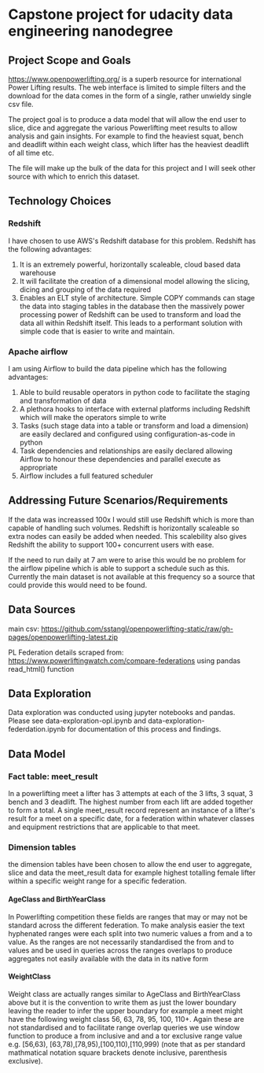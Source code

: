 # Capstone project for udacity data engineering nanodegree

## Project Scope and Goals
https://www.openpowerlifting.org/ is a superb resource for international Power Lifting results. The web interface is limited to simple filters and the download for the data comes in the form of a single, rather unwieldy single csv file.

The project goal is to produce a data model that will allow the end user to slice, dice and aggregate the various Powerlifting meet results to allow analysis and gain insights. For example to find the heaviest squat, bench and deadlift within each weight class, which lifter has the heaviest deadlift of all time etc.

The file will make up the bulk of the data for this project and I will seek other source with which to enrich this dataset.

## Technology Choices

### Redshift
I have chosen to use AWS's Redshift database for this problem. Redshift has the following advantages:

1. It is an extremely powerful, horizontally scaleable, cloud based data warehouse
2. It will facilitate the creation of a dimensional model allowing the slicing, dicing and grouping of the data required
3. Enables an ELT style of architecture. Simple COPY commands can stage the data into staging tables in the database then the massively power processing power of Redshift can be used to transform and load the data all within Redshift itself. This leads to a performant solution with simple code that is easier to write and maintain.

### Apache airflow
I am using Airflow to build the data pipeline which has the following advantages:
1. Able to build reusable operators in python code to facilitate the staging and transformation of data
2. A plethora hooks to interface with external platforms including Redshift which will make the operators simple to write
3. Tasks (such stage data into a table or transform and load a dimension) are easily declared and configured using configuration-as-code in python
4. Task dependencies and relationships are easily declared allowing Airflow to honour these dependencies and parallel execute as appropriate
5. Airflow includes a full featured scheduler

## Addressing Future Scenarios/Requirements

If the data was increassed 100x I would still use Redshift which is more than capable of handling such volumes. Redshift is horizontally scaleable so extra nodes can easily be added when needed. This scalebility also gives Redshift the ability to support 100+ concurrent users with ease.

If the need to run daily at 7 am were to arise this would be no problem for the airflow pipeline which is able to support a schedule such as this. Currently the main dataset is not available at this frequency so a source that could provide this would need to be found.

## Data Sources

main csv: https://github.com/sstangl/openpowerlifting-static/raw/gh-pages/openpowerlifting-latest.zip

PL Federation details scraped from: https://www.powerliftingwatch.com/compare-federations using pandas read_html() function

## Data Exploration

Data exploration was conducted using jupyter notebooks and pandas. Please see data-exploration-opl.ipynb and data-exploration-federdation.ipynb for documentation of this process and findings.

## Data Model

### Fact table: meet_result
In a powerlifting meet a lifter has 3 attempts at each of the 3 lifts, 3 squat, 3 bench and 3 deadlift. The highest number from each lift are added together to form a total. A single meet_result record represent an instance of a lifter's result for a meet on a specific date, for a federation within whatever classes and equipment restrictions that are applicable to that meet.

### Dimension tables
the dimension tables have been chosen to allow the end user to aggregate, slice and data the meet_result data for example highest totalling female lifter within a specific weight range for a specific federation.

#### AgeClass and BirthYearClass
In Powerlifting competition these fields are ranges that may or may not be standard across the different federation. To make analysis easier the text hyphenated ranges were each split into two numeric values a from and a to value. As the ranges are not necessarily standardised the from and to values and be used in queries across the ranges overlaps to produce aggregates not easily available with the data in its native form
#### WeightClass
Weight class are actually ranges similar to AgeClass and BirthYearClass above but it is the convention to write them as just the lower boundary leaving the reader to infer the upper boundary for example a meet might have the following weight class 56, 63, 78, 95, 100, 110+. Again these are not standardised and to facilitate range overlap queries we use window function to produce a from inclusive and and a tor exclusive range value e.g. [56,63), [63,78),[78,95),[100,110),[110,999) (note that as per standard mathmatical notation square brackets denote inclusive, parenthesis exclusive).


